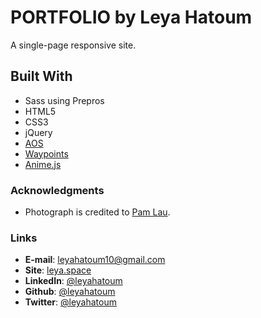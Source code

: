 # PORTFOLIO by Leya Hatoum
A single-page responsive site.

## Built With
- Sass using Prepros
- HTML5
- CSS3
- jQuery
- [AOS](https://michalsnik.github.io/aos/)
- [Waypoints](https://github.com/imakewebthings/waypoints)
- [Anime.js](https://github.com/juliangarnier/anime)

### Acknowledgments
- Photograph is credited to [Pam Lau](https://pamlau.com/).

### Links
- **E-mail**: leyahatoum10@gmail.com
- **Site**: [leya.space](http://leya.space/)
- **LinkedIn**: [@leyahatoum](https://www.linkedin.com/in/leyahatoum/)
- **Github**: [@leyahatoum](https://github.com/LeyaHatoum)
- **Twitter**: [@leyahatoum](https://twitter.com/leyahatoum)
